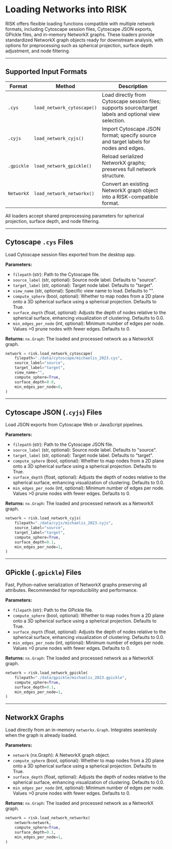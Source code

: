 # Loading Networks into RISK

RISK offers flexible loading functions compatible with multiple network formats, including Cytoscape session files, Cytoscape JSON exports, GPickle files, and in-memory NetworkX graphs. These loaders provide standardized NetworkX graph objects ready for downstream analysis, with options for preprocessing such as spherical projection, surface depth adjustment, and node filtering.

---

## Supported Input Formats

| Format     | Method                     | Description                                                                                            |
| ---------- | -------------------------- | ------------------------------------------------------------------------------------------------------ |
| `.cys`     | `load_network_cytoscape()` | Load directly from Cytoscape session files; supports source/target labels and optional view selection. |
| `.cyjs`    | `load_network_cyjs()`      | Import Cytoscape JSON format; specify source and target labels for nodes and edges.                    |
| `.gpickle` | `load_network_gpickle()`   | Reload serialized NetworkX graphs; preserves full network structure.                                   |
| `NetworkX` | `load_network_networkx()`  | Convert an existing NetworkX graph object into a RISK-compatible format.                               |

All loaders accept shared preprocessing parameters for spherical projection, surface depth, and node filtering.

---

## Cytoscape `.cys` Files

Load Cytoscape session files exported from the desktop app.

**Parameters:**

- `filepath` (str): Path to the Cytoscape file.
- `source_label` (str, optional): Source node label. Defaults to "source".
- `target_label` (str, optional): Target node label. Defaults to "target".
- `view_name` (str, optional): Specific view name to load. Defaults to "".
- `compute_sphere` (bool, optional): Whether to map nodes from a 2D plane onto a 3D spherical surface using a spherical projection. Defaults to True.
- `surface_depth` (float, optional): Adjusts the depth of nodes relative to the spherical surface, enhancing visualization of clustering. Defaults to 0.0.
- `min_edges_per_node` (int, optional): Minimum number of edges per node. Values >0 prune nodes with fewer edges. Defaults to 0.

**Returns:**
`nx.Graph`: The loaded and processed network as a NetworkX graph.

```python
network = risk.load_network_cytoscape(
    filepath="./data/cytoscape/michaelis_2023.cys",
    source_label="source",
    target_label="target",
    view_name="",
    compute_sphere=True,
    surface_depth=0.0,
    min_edges_per_node=0,
)
```

---

## Cytoscape JSON (`.cyjs`) Files

Load JSON exports from Cytoscape Web or JavaScript pipelines.

**Parameters:**

- `filepath` (str): Path to the Cytoscape JSON file.
- `source_label` (str, optional): Source node label. Defaults to "source".
- `target_label` (str, optional): Target node label. Defaults to "target".
- `compute_sphere` (bool, optional): Whether to map nodes from a 2D plane onto a 3D spherical surface using a spherical projection. Defaults to True.
- `surface_depth` (float, optional): Adjusts the depth of nodes relative to the spherical surface, enhancing visualization of clustering. Defaults to 0.0.
- `min_edges_per_node` (int, optional): Minimum number of edges per node. Values >0 prune nodes with fewer edges. Defaults to 0.

**Returns:**
`nx.Graph`: The loaded and processed network as a NetworkX graph.

```python
network = risk.load_network_cyjs(
    filepath="./data/cyjs/michaelis_2023.cyjs",
    source_label="source",
    target_label="target",
    compute_sphere=True,
    surface_depth=0.1,
    min_edges_per_node=1,
)
```

---

## GPickle (`.gpickle`) Files

Fast, Python-native serialization of NetworkX graphs preserving all attributes. Recommended for reproducibility and performance.

**Parameters:**

- `filepath` (str): Path to the GPickle file.
- `compute_sphere` (bool, optional): Whether to map nodes from a 2D plane onto a 3D spherical surface using a spherical projection. Defaults to True.
- `surface_depth` (float, optional): Adjusts the depth of nodes relative to the spherical surface, enhancing visualization of clustering. Defaults to 0.0.
- `min_edges_per_node` (int, optional): Minimum number of edges per node. Values >0 prune nodes with fewer edges. Defaults to 0.

**Returns:**
`nx.Graph`: The loaded and processed network as a NetworkX graph.

```python
network = risk.load_network_gpickle(
    filepath="./data/gpickle/michaelis_2023.gpickle",
    compute_sphere=True,
    surface_depth=0.1,
    min_edges_per_node=1,
)
```

---

## NetworkX Graphs

Load directly from an in-memory `networkx.Graph`. Integrates seamlessly when the graph is already loaded.

**Parameters:**

- `network` (nx.Graph): A NetworkX graph object.
- `compute_sphere` (bool, optional): Whether to map nodes from a 2D plane onto a 3D spherical surface using a spherical projection. Defaults to True.
- `surface_depth` (float, optional): Adjusts the depth of nodes relative to the spherical surface, enhancing visualization of clustering. Defaults to 0.0.
- `min_edges_per_node` (int, optional): Minimum number of edges per node. Values >0 prune nodes with fewer edges. Defaults to 0.

**Returns:**
`nx.Graph`: The loaded and processed network as a NetworkX graph.

```python
network = risk.load_network_networkx(
    network=network,
    compute_sphere=True,
    surface_depth=0.1,
    min_edges_per_node=1,
)
```

